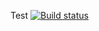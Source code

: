 Test
[![Build status](https://ci.appveyor.com/api/projects/status/2tei6i7u831tk7pa?svg=true)](https://ci.appveyor.com/project/AlTeleg/set)

